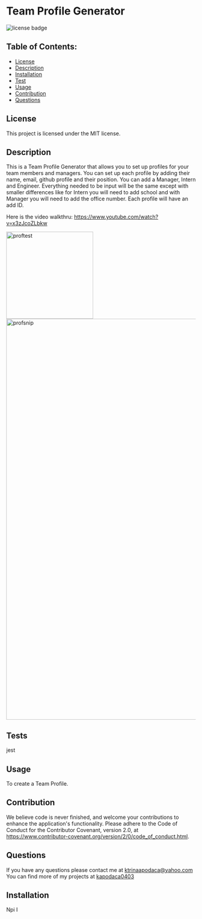 # Team Profile Generator

![license badge](https://img.shields.io/badge/License-MIT-lightgrey.svg)

## Table of Contents:

- [License](#license)
- [Description](#description)
- [Installation](#installation)
- [Test](#test)
- [Usage](#usage)
- [Contribution](#contribution)
- [Questions](#questions)

## License

 This project is licensed under the MIT license.

## Description

This is a Team Profile Generator that allows you to set up profiles for your team members and managers. You can set up each profile by adding their name, email, github profile and their position. You can add a Manager, Intern and Engineer. Everything needed to be input will be the same except with smaller differences like for Intern you will need to add school and with Manager you will need to add the office number. Each profile will have an add ID.

Here is the video walkthru: https://www.youtube.com/watch?v=x3zJcoZLbkw

<img width="231" alt="proftest" src="https://user-images.githubusercontent.com/87509827/138426280-b836c910-f016-4bfe-887a-be07e4609b13.PNG">

<img width="1063" alt="profsnip" src="https://user-images.githubusercontent.com/87509827/138426285-85c02e67-dcf6-4220-9721-33bb9e82b69a.PNG">

## Tests

jest

## Usage

To create a Team Profile.

## Contribution

We believe code is never finished, and welcome your contributions to enhance the application's functionality. Please adhere to the Code of Conduct for the Contributor Covenant, version 2.0, at https://www.contributor-covenant.org/version/2/0/code_of_conduct.html.

## Questions

If you have any questions please contact me at ktrinaapodaca@yahoo.com You can find more of my projects at [kapodaca0403](https://github.com/kapodaca0403)

## Installation

Npi I
